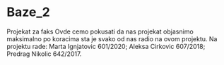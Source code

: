 # Baze_2
Projekat za faks
Ovde cemo pokusati da nas projekat objasnimo maksimalno po koracima sta je svako od nas radio na ovom projektu. 
Na projektu rade: Marta Ignjatovic 601/2020; Aleksa Cirkovic 607/2018; Predrag Nikolic 642/2017.
